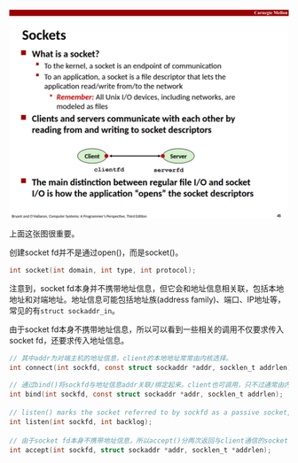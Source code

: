 ![](./img/8.2.png)

上面这张图很重要。

创建socket fd并不是通过open()，而是socket()。

```c
int socket(int domain, int type, int protocol);
```

注意到，socket fd本身并不携带地址信息，但它会和地址信息相关联，包括本地地址和对端地址。地址信息可能包括地址族(address family)、端口、IP地址等，常见的有`struct sockaddr_in`。

由于socket fd本身不携带地址信息，所以可以看到一些相关的调用不仅要求传入socket fd，还要求传入地址信息。

```c
// 其中addr为对端主机的地址信息，client的本地地址常常由内核选择。
int connect(int sockfd, const struct sockaddr *addr, socklen_t addrlen);
```

```c
// 通过bind()将sockfd与地址信息addr关联/绑定起来。client也可调用，只不过通常由内核选择。
int bind(int sockfd, const struct sockaddr *addr, socklen_t addrlen);

// listen() marks the socket referred to by sockfd as a passive socket, that is, as a socket that will be used to accept incoming connection requests using accept(2).
int listen(int sockfd, int backlog);

// 由于socket fd本身不携带地址信息，所以accept()分两次返回与client通信的socket fd和client的地址信息。
int accept(int sockfd, struct sockaddr *addr, socklen_t *addrlen);
```

